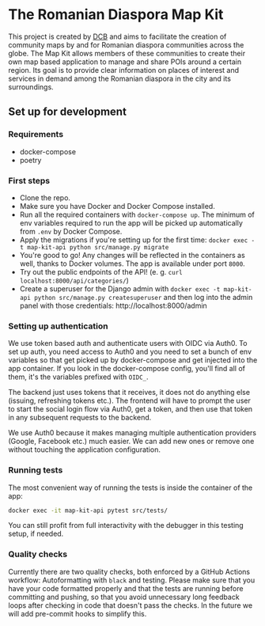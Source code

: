 # The Romanian Diaspora Map Kit

This project is created by [DCB](https://diasporacivica.berlin) and aims to facilitate the creation of community maps by and for Romanian diaspora communities across the globe.
The Map Kit allows members of these communities to create their own map based application to manage and share POIs around a certain region. Its goal is to provide clear information on places of interest and services in demand among the Romanian diaspora in the city and its surroundings.

## Set up for development

### Requirements

* docker-compose
* poetry

### First steps

* Clone the repo.
* Make sure you have Docker and Docker Compose installed.
* Run all the required containers with `docker-compose up`. The minimum of env variables required to run the app will be picked up automatically from `.env` by Docker Compose.
* Apply the migrations if you're setting up for the first time: `docker exec -t map-kit-api python src/manage.py migrate`
* You're good to go! Any changes will be reflected in the containers as well, thanks to Docker volumes. The app is available under port `8000`.
* Try out the public endpoints of the API! (e. g. `curl localhost:8000/api/categories/`)
* Create a superuser for the Django admin with `docker exec -t map-kit-api python src/manage.py createsuperuser` and then log into the admin panel with those credentials: http://localhost:8000/admin

### Setting up authentication

We use token based auth and authenticate users with OIDC via Auth0. To set up auth, you need access to Auth0 and you need to set a bunch of env variables so that get picked up by docker-compose and get injected into the app container. If you look in the docker-compose config, you'll find all of them, it's the variables prefixed with `OIDC_`.

The backend just uses tokens that it receives, it does not do anything else (issuing, refreshing tokens etc.). The frontend will have to prompt the user to start the social login flow via Auth0, get a token, and then use that token in any subsequent requests to the backend.

We use Auth0 because it makes managing multiple authentication providers (Google, Facebook etc.) much easier. We can add new ones or remove one without touching the application configuration.

### Running tests

The most convenient way of running the tests is inside the container of the app:

```bash
docker exec -it map-kit-api pytest src/tests/
```

You can still profit from full interactivity with the debugger in this testing setup, if needed.

### Quality checks

Currently there are two quality checks, both enforced by a GitHub Actions workflow: Autoformatting with `black` and testing. Please make sure that you have your code formatted properly and that the tests are running before committing and pushing, so that you avoid unnecessary long feedback loops after checking in code that doesn't pass the checks. In the future we will add pre-commit hooks to simplify this.
